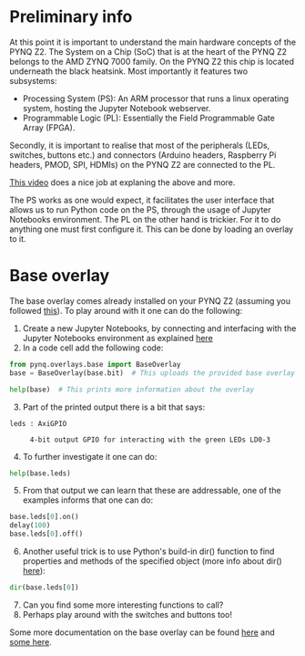 # Preliminary info

At this point it is important to understand the main hardware concepts of the PYNQ Z2. The System on a Chip (SoC) that is at the heart of the PYNQ Z2 belongs to the AMD ZYNQ 7000 family. On the PYNQ Z2 this chip is located underneath the black heatsink. Most importantly it features two subsystems:
- Processing System (PS): An ARM processor that runs a linux operating system, hosting the Jupyter Notebook webserver.
- Programmable Logic (PL): Essentially the Field Programmable Gate Array (FPGA).

Secondly, it is important to realise that most of the peripherals (LEDs, switches, buttons etc.) and connectors (Arduino headers, Raspberry Pi headers, PMOD, SPI, HDMIs) on the PYNQ Z2 are connected to the PL.

[This video](https://youtu.be/ynCTTG0G3Wc?si=_L_mwLgAm63jsrAk) does a nice job at explaning the above and more.

The PS works as one would expect, it facilitates the user interface that allows us to run Python code on the PS, through the usage of Jupyter Notebooks environment. The PL on the other hand is trickier. For it to do anything one must first configure it. This can be done by loading an overlay to it.

# Base overlay

The base overlay comes already installed on your PYNQ Z2 (assuming you followed [this](/README.md#installing-the-software)). To play around with it one can do the following:

1. Create a new Jupyter Notebooks, by connecting and interfacing with the Jupyter Notebooks environment as explained [here](/README.md#connecting)
1. In a code cell add the following code:
```python
from pynq.overlays.base import BaseOverlay
base = BaseOverlay(base.bit)  # This uploads the provided base overlay to the FPGA of the PYNQ's SoC

help(base)  # This prints more information about the overlay
```
3. Part of the printed output there is a bit that says:
```
leds : AxiGPIO

     4-bit output GPIO for interacting with the green LEDs LD0-3
```
4. To further investigate it one can do:
```python
help(base.leds)
```
5. From that output we can learn that these are addressable, one of the examples informs that one can do:
```python
base.leds[0].on()
delay(100)
base.leds[0].off()
```
6. Another useful trick is to use Python's build-in dir() function to find properties and methods of the specified object (more info about dir() [here](https://www.w3schools.com/python/ref_func_dir.asp)):
```python
dir(base.leds[0])
```
7. Can you find some more interesting functions to call? 
7. Perhaps play around with the switches and buttons too!

Some more documentation on the base overlay can be found [here](https://pynq.readthedocs.io/en/latest/pynq_overlays/loading_an_overlay.html) and [some here](https://pynq.readthedocs.io/en/latest/pynq_overlays/pynqz2/pynqz2_base_overlay.html).
